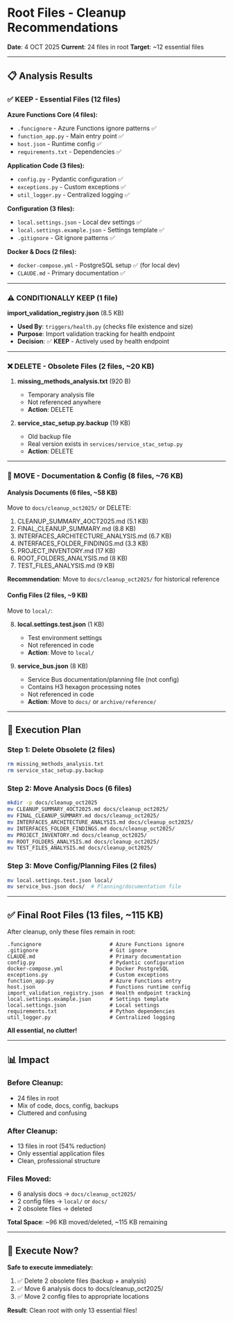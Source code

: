 # Root Files - Cleanup Recommendations

**Date**: 4 OCT 2025
**Current**: 24 files in root
**Target**: ~12 essential files

---

## 📋 Analysis Results

### ✅ KEEP - Essential Files (12 files)

**Azure Functions Core (4 files):**
- `.funcignore` - Azure Functions ignore patterns ✅
- `function_app.py` - Main entry point ✅
- `host.json` - Runtime config ✅
- `requirements.txt` - Dependencies ✅

**Application Code (3 files):**
- `config.py` - Pydantic configuration ✅
- `exceptions.py` - Custom exceptions ✅
- `util_logger.py` - Centralized logging ✅

**Configuration (3 files):**
- `local.settings.json` - Local dev settings ✅
- `local.settings.example.json` - Settings template ✅
- `.gitignore` - Git ignore patterns ✅

**Docker & Docs (2 files):**
- `docker-compose.yml` - PostgreSQL setup ✅ (for local dev)
- `CLAUDE.md` - Primary documentation ✅

---

### ⚠️ CONDITIONALLY KEEP (1 file)

**import_validation_registry.json** (8.5 KB)
- **Used By**: `triggers/health.py` (checks file existence and size)
- **Purpose**: Import validation tracking for health endpoint
- **Decision**: ✅ **KEEP** - Actively used by health endpoint

---

### ❌ DELETE - Obsolete Files (2 files, ~20 KB)

1. **missing_methods_analysis.txt** (920 B)
   - Temporary analysis file
   - Not referenced anywhere
   - **Action**: DELETE

2. **service_stac_setup.py.backup** (19 KB)
   - Old backup file
   - Real version exists in `services/service_stac_setup.py`
   - **Action**: DELETE

---

### 📁 MOVE - Documentation & Config (8 files, ~76 KB)

#### Analysis Documents (6 files, ~58 KB)
Move to `docs/cleanup_oct2025/` or DELETE:

1. CLEANUP_SUMMARY_4OCT2025.md (5.1 KB)
2. FINAL_CLEANUP_SUMMARY.md (8.8 KB)
3. INTERFACES_ARCHITECTURE_ANALYSIS.md (6.7 KB)
4. INTERFACES_FOLDER_FINDINGS.md (3.3 KB)
5. PROJECT_INVENTORY.md (17 KB)
6. ROOT_FOLDERS_ANALYSIS.md (8 KB)
7. TEST_FILES_ANALYSIS.md (9 KB)

**Recommendation**: Move to `docs/cleanup_oct2025/` for historical reference

#### Config Files (2 files, ~9 KB)
Move to `local/`:

8. **local.settings.test.json** (1 KB)
   - Test environment settings
   - Not referenced in code
   - **Action**: Move to `local/`

9. **service_bus.json** (8 KB)
   - Service Bus documentation/planning file (not config)
   - Contains H3 hexagon processing notes
   - Not referenced in code
   - **Action**: Move to `docs/` or `archive/reference/`

---

## 🎯 Execution Plan

### Step 1: Delete Obsolete (2 files)
```bash
rm missing_methods_analysis.txt
rm service_stac_setup.py.backup
```

### Step 2: Move Analysis Docs (6 files)
```bash
mkdir -p docs/cleanup_oct2025
mv CLEANUP_SUMMARY_4OCT2025.md docs/cleanup_oct2025/
mv FINAL_CLEANUP_SUMMARY.md docs/cleanup_oct2025/
mv INTERFACES_ARCHITECTURE_ANALYSIS.md docs/cleanup_oct2025/
mv INTERFACES_FOLDER_FINDINGS.md docs/cleanup_oct2025/
mv PROJECT_INVENTORY.md docs/cleanup_oct2025/
mv ROOT_FOLDERS_ANALYSIS.md docs/cleanup_oct2025/
mv TEST_FILES_ANALYSIS.md docs/cleanup_oct2025/
```

### Step 3: Move Config/Planning Files (2 files)
```bash
mv local.settings.test.json local/
mv service_bus.json docs/  # Planning/documentation file
```

---

## ✅ Final Root Files (13 files, ~115 KB)

After cleanup, only these files remain in root:

```
.funcignore                      # Azure Functions ignore
.gitignore                       # Git ignore
CLAUDE.md                        # Primary documentation
config.py                        # Pydantic configuration
docker-compose.yml               # Docker PostgreSQL
exceptions.py                    # Custom exceptions
function_app.py                  # Azure Functions entry
host.json                        # Functions runtime config
import_validation_registry.json  # Health endpoint tracking
local.settings.example.json      # Settings template
local.settings.json              # Local settings
requirements.txt                 # Python dependencies
util_logger.py                   # Centralized logging
```

**All essential, no clutter!**

---

## 📊 Impact

### Before Cleanup:
- 24 files in root
- Mix of code, docs, config, backups
- Cluttered and confusing

### After Cleanup:
- 13 files in root (54% reduction)
- Only essential application files
- Clean, professional structure

### Files Moved:
- 6 analysis docs → `docs/cleanup_oct2025/`
- 2 config files → `local/` or `docs/`
- 2 obsolete files → deleted

**Total Space**: ~96 KB moved/deleted, ~115 KB remaining

---

## 🚀 Execute Now?

**Safe to execute immediately:**
1. ✅ Delete 2 obsolete files (backup + analysis)
2. ✅ Move 6 analysis docs to docs/cleanup_oct2025/
3. ✅ Move 2 config files to appropriate locations

**Result**: Clean root with only 13 essential files!
